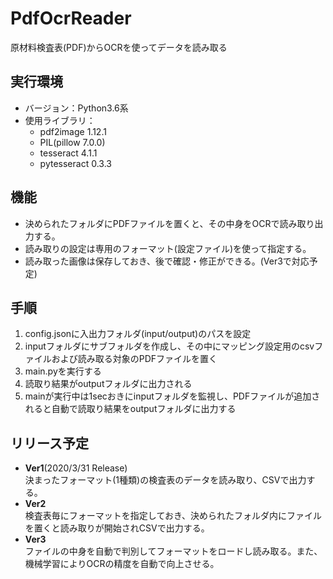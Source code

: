 # PdfOcrReader
原材料検査表(PDF)からOCRを使ってデータを読み取る

## 実行環境
- バージョン：Python3.6系
- 使用ライブラリ：  
    - pdf2image 1.12.1
    - PIL(pillow 7.0.0)
    - tesseract 4.1.1
    - pytesseract 0.3.3

## 機能
- 決められたフォルダにPDFファイルを置くと、その中身をOCRで読み取り出力する。
- 読み取りの設定は専用のフォーマット(設定ファイル)を使って指定する。
- 読み取った画像は保存しておき、後で確認・修正ができる。(Ver3で対応予定)

## 手順
1. config.jsonに入出力フォルダ(input/output)のパスを設定
2. inputフォルダにサブフォルダを作成し、その中にマッピング設定用のcsvファイルおよび読み取る対象のPDFファイルを置く
3. main.pyを実行する
4. 読取り結果がoutputフォルダに出力される
5. mainが実行中は1secおきにinputフォルダを監視し、PDFファイルが追加されると自動で読取り結果をoutputフォルダに出力する

## リリース予定
- **Ver1**(2020/3/31 Release)  
  決まったフォーマット(1種類)の検査表のデータを読み取り、CSVで出力する。
- **Ver2**  
  検査表毎にフォーマットを指定しておき、決められたフォルダ内にファイルを置くと読み取りが開始されCSVで出力する。
- **Ver3**  
  ファイルの中身を自動で判別してフォーマットをロードし読み取る。また、機械学習によりOCRの精度を自動で向上させる。

